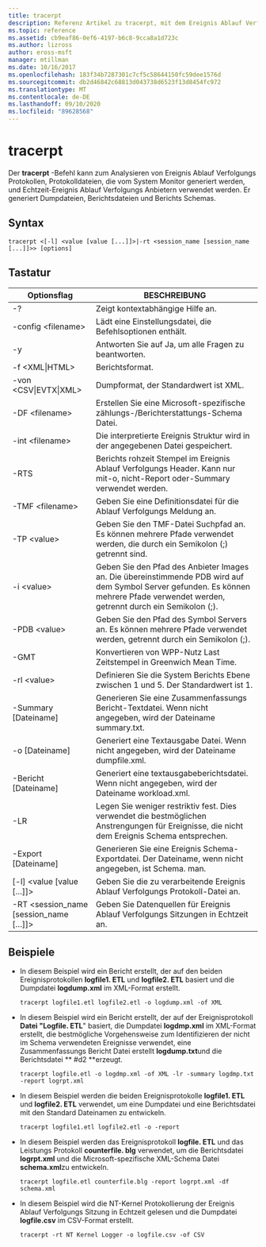 ```yaml
---
title: tracerpt
description: Referenz Artikel zu tracerpt, mit dem Ereignis Ablauf Verfolgungs Protokolle, Protokolldateien, die vom System Monitor generiert werden, und echt Zeitablauf Verfolgungs Anbieter analysiert werden.
ms.topic: reference
ms.assetid: cb9eaf86-0ef6-4197-b6c8-9cca8a1d723c
ms.author: lizross
author: eross-msft
manager: mtillman
ms.date: 10/16/2017
ms.openlocfilehash: 183f34b7287301c7cf5c58644150fc59dee1576d
ms.sourcegitcommit: db2d46842c68813d043738d6523f13d8454fc972
ms.translationtype: MT
ms.contentlocale: de-DE
ms.lasthandoff: 09/10/2020
ms.locfileid: "89628568"
---
```

# <a name="tracerpt"></a>tracerpt

Der **tracerpt** -Befehl kann zum Analysieren von Ereignis Ablauf Verfolgungs Protokollen, Protokolldateien, die vom System Monitor generiert werden, und Echtzeit-Ereignis Ablauf Verfolgungs Anbietern verwendet werden. Er generiert Dumpdateien, Berichtsdateien und Berichts Schemas.

## <a name="syntax"></a>Syntax

```
tracerpt <[-l] <value [value [...]]>|-rt <session_name [session_name [...]]>> [options]
```

## <a name="options"></a>Tastatur

|              Optionsflag               |                                                                    BESCHREIBUNG                                                                    |
|----------------------------------------|---------------------------------------------------------------------------------------------------------------------------------------------------|
|                   -?                   |                                                         Zeigt kontextabhängige Hilfe an.                                                          |
|          -config \<filename>           |                                                 Lädt eine Einstellungsdatei, die Befehlsoptionen enthält.                                                  |
|                   -y                   |                                                  Antworten Sie auf Ja, um alle Fragen zu beantworten.                                                   |
|            -f \<XML\|HTML>             |                                                                  Berichtsformat.                                                                   |
|         -von \<CSV\|EVTX\|XML>          |                                                         Dumpformat, der Standardwert ist XML.                                                          |
|            -DF \<filename>             |                                            Erstellen Sie eine Microsoft-spezifische zählungs-/Berichterstattungs-Schema Datei.                                            |
|            -int \<filename>            |                                            Die interpretierte Ereignis Struktur wird in der angegebenen Datei gespeichert.                                            |
|                  -RTS                  |                        Berichts rohzeit Stempel im Ereignis Ablauf Verfolgungs Header. Kann nur mit-o, nicht-Report oder-Summary verwendet werden.                         |
|            -TMF \<filename>            |                                                  Geben Sie eine Definitionsdatei für die Ablauf Verfolgungs Meldung an.                                                  |
|              -TP \<value>              |                            Geben Sie den TMF-Datei Suchpfad an. Es können mehrere Pfade verwendet werden, die durch ein Semikolon (;) getrennt sind.                            |
|              -i \<value>               | Geben Sie den Pfad des Anbieter Images an. Die übereinstimmende PDB wird auf dem Symbol Server gefunden. Es können mehrere Pfade verwendet werden, getrennt durch ein Semikolon (;). |
|             -PDB \<value>              |                             Geben Sie den Pfad des Symbol Servers an. Es können mehrere Pfade verwendet werden, getrennt durch ein Semikolon (;).                             |
|                  -GMT                  |                                              Konvertieren von WPP-Nutz Last Zeitstempel in Greenwich Mean Time.                                               |
|              -rl \<value>              |                                               Definieren Sie die System Berichts Ebene zwischen 1 und 5. Der Standardwert ist 1.                                               |
|          -Summary [Dateiname]           |                                  Generieren Sie eine Zusammenfassungs Bericht-Textdatei. Wenn nicht angegeben, wird der Dateiname summary.txt.                                   |
|             -o [Dateiname]              |                                      Generiert eine Textausgabe Datei. Wenn nicht angegeben, wird der Dateiname dumpfile.xml.                                      |
|           -Bericht [Dateiname]           |                                  Generiert eine textausgabeberichtsdatei. Wenn nicht angegeben, wird der Dateiname workload.xml.                                   |
|                  -LR                   |                        Legen Sie weniger restriktiv fest. Dies verwendet die bestmöglichen Anstrengungen für Ereignisse, die nicht dem Ereignis Schema entsprechen.                         |
|           -Export [Dateiname]           |                                  Generieren Sie eine Ereignis Schema-Exportdatei. Der Dateiname, wenn nicht angegeben, ist Schema. man.                                   |
|       [-l] \<value [value […]]>        |                                                   Geben Sie die zu verarbeitende Ereignis Ablauf Verfolgungs Protokoll-Datei an.                                                    |
| -RT \<session_name [session_name […]]> |                                                Geben Sie Datenquellen für Ereignis Ablauf Verfolgungs Sitzungen in Echtzeit an.                                                |

## <a name="examples"></a>Beispiele

- In diesem Beispiel wird ein Bericht erstellt, der auf den beiden Ereignisprotokollen **logfile1. ETL** und **logfile2. ETL** basiert und die Dumpdatei **logdump.xml** im XML-Format erstellt.
  ```
  tracerpt logfile1.etl logfile2.etl -o logdump.xml -of XML
  ```
- In diesem Beispiel wird ein Bericht erstellt, der auf der Ereignisprotokoll **Datei "Logfile. ETL**" basiert, die Dumpdatei **logdmp.xml** im XML-Format erstellt, die bestmögliche Vorgehensweise zum Identifizieren der nicht im Schema verwendeten Ereignisse verwendet, eine Zusammenfassungs Bericht Datei erstellt **logdump.txt**und die Berichtsdatei ** #d2 **erzeugt.
  ```
  tracerpt logfile.etl -o logdmp.xml -of XML -lr -summary logdmp.txt -report logrpt.xml
  ```
- In diesem Beispiel werden die beiden Ereignisprotokolle **logfile1. ETL** und **logfile2. ETL** verwendet, um eine Dumpdatei und eine Berichtsdatei mit den Standard Dateinamen zu entwickeln.
  ```
  tracerpt logfile1.etl logfile2.etl -o -report
  ```
- In diesem Beispiel werden das Ereignisprotokoll **logfile. ETL** und das Leistungs Protokoll **counterfile. blg** verwendet, um die Berichtsdatei **logrpt.xml** und die Microsoft-spezifische XML-Schema Datei **schema.xml**zu entwickeln.
  ```
  tracerpt logfile.etl counterfile.blg -report logrpt.xml -df schema.xml
  ```
- In diesem Beispiel wird die NT-Kernel Protokollierung der Ereignis Ablauf Verfolgungs Sitzung in Echtzeit gelesen und die Dumpdatei **logfile.csv** im CSV-Format erstellt.
  ```
  tracerpt -rt NT Kernel Logger -o logfile.csv -of CSV
  ```
